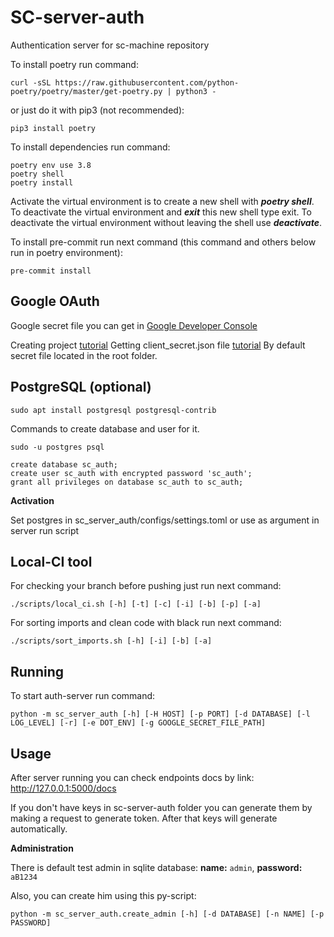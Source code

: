 # SC-server-auth

Authentication server for sc-machine repository

To install poetry run command:

```shell
curl -sSL https://raw.githubusercontent.com/python-poetry/poetry/master/get-poetry.py | python3 - 
```

or just do it with pip3 (not recommended):

```shell
pip3 install poetry
```

To install dependencies run command:

```shell
poetry env use 3.8
poetry shell
poetry install
```

Activate the virtual environment is to create a new shell with **_poetry shell_**.
To deactivate the virtual environment and **_exit_** this new shell type exit.
To deactivate the virtual environment without leaving the shell use **_deactivate_**.

To install pre-commit run next command (this command and others below run in poetry environment):

```shell
pre-commit install
```

## Google OAuth

Google secret file you can get in [Google Developer Console](https://console.developers.google.com/)

Creating project [tutorial](https://developers.google.com/workspace/guides/create-project)
Getting client_secret.json file [tutorial](https://help.talend.com/r/en-US/7.2/google-drive/how-to-access-google-drive-using-client-secret-json-file-the)
By default secret file located in the root folder.

## PostgreSQL (optional)

```shell
sudo apt install postgresql postgresql-contrib
```

Commands to create database and user for it.

```shell
sudo -u postgres psql
```

```postgresql
create database sc_auth;
create user sc_auth with encrypted password 'sc_auth';
grant all privileges on database sc_auth to sc_auth;
```

**Activation**

Set postgres in sc_server_auth/configs/settings.toml or use as argument in server run script

## Local-CI tool

For checking your branch before pushing just run next command:

```shell
./scripts/local_ci.sh [-h] [-t] [-c] [-i] [-b] [-p] [-a]
```

For sorting imports and clean code with black run next command:

```shell
./scripts/sort_imports.sh [-h] [-i] [-b] [-a]
```

## Running

To start auth-server run command:

```shell
python -m sc_server_auth [-h] [-H HOST] [-p PORT] [-d DATABASE] [-l LOG_LEVEL] [-r] [-e DOT_ENV] [-g GOOGLE_SECRET_FILE_PATH]
```

## Usage

After server running you can check endpoints docs by link: http://127.0.0.1:5000/docs

If you don't have keys in sc-server-auth folder you can generate them by making a request to generate token. After that
keys will generate automatically.

**Administration**

There is default test admin in sqlite database:
**name:** `admin`, **password:** `aB1234`

Also, you can create him using this py-script:

```shell
python -m sc_server_auth.create_admin [-h] [-d DATABASE] [-n NAME] [-p PASSWORD]
```

